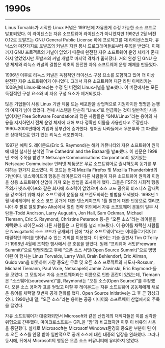 # 1990s

----------------

  Linus Torvalds가 시작한 Linux 커널은 1991년에 자유롭게 수정 가능한 소스 코드로 발표되었다. 이 라이센스는 자유 소프트웨어 라이센스가 아니었지만 1992년 2월 버전 0.12로 토발즈는 GNU General Public License 하에 프로제그를 재 라이센스했다. 유닉스와 마찬가지로 토발즈의 커널은 자원 봉사 프로그래머들로부터 주목을 받았다. 이때까지 GNU 프로젝트의 커널이 없었기 때문에 완전한 자유 소프트웨어 운영 체제가 존재하지 않았었지만 토발즈의 커널 개발로 마지막 격차가 좁혀졌다. 거의 완성 된 GNU 운영 체제와 리눅스 커널의 결합은 최초의 완전한 자유 소프트웨어 운영 체제를 만들었다.

  1996년 이후로 리눅스 커널은 독점적인 라이선스 구성 요소를 포함하고 있어 더 이상 완전한 자유 소프트웨어가 아니었다. 그래서 자유 소프트웨어 재단 라틴 아메리카는 1008년에 Linux-libre라는 수정 된 버전의 Linux커널을 발표했다. 이 버전에서는 모든 독점적인 구성 요소와 비 자유 구성 요소가 제거되었다.

 많은 기업들이 사용 Linux 기반 제품 또는 배포판을 상업적으로 지원하지만 명명은 논쟁의 여지가 남아 있었다. 전체 시스템을 단순히 “Linux”로 언급하는 것이 일반적인 사용법이지만 Free Software Foundation과 많은 사람들은 “GNU/Linux”라는 용어의 사용을 지지하면서 전체 운영 체제에 대해 보다 정확한 이름을 사용한다고 주장한다. 1990~2000년대에 기업과 정부간에 증가했다. 영어권 나라들에서 우분투와 그 파생물은 상대적으로 인기 있는 리눅스 배포판이다.

  1997년 에릭 S. 레이몬드\(Eric S. Raymond\)는 해커 커뮤니티와 자유 소프트웨어 원칙에 대한 철저한 분석인 The Cathedral and the Bazaar를 발표했다. 이 신문은 1998년 초에 주목을 받았고 Netscape Communications Corporation이 있기있는 Netscape Commuicator 인터넷 제품군은 무료 소프트웨어로 출시하도록 동기를 부여하는 한가지 요소였다. 이 코드는 현재 Mozilla Firefox 및 Mozilla Thunderbird의 기반이다. 넷스케이프의 행동은 레이몬드와 다른 사람들이 자유 소프트웨어 원칙과 이점을 상용 소프트웨어 산업에 가져 오는 방법을 조사하게 했다. 그들은 FSF의 사회적 행동주의가 넷스케이프와 같은 회사에 호소력이 없었으며 소스 코드 공유의 비즈니스 잠재력을 강조하기 위해 자유 소프트웨어 운동을 재 브랜도화하는 방법을 모색했다. 1998년 1월 네비게이터 용 소스 코드 공개에 대한 넷스케이프의 1월 발표에 대한 반응으로 캘리포니아 주 팔로 알토\(Palo Alto\)에서 열린 전략 회의에서 자유 소프트웨어 운동의 일부 사람들-Todd Andrson, Larry Augustin, Jon Hall, Sam Ockman, Michael Tiemann, Eric S. Raymond, Christine Peterson 등-은 “오픈 소스”라는 레이블을 채택했다. 레이몬드와 다른 사람들은 그 단어를 널리 퍼뜨렸다. 이 용어를 채택한 사람들은 Navigator의 소스 코드가 공개되기 전에 “자유 소프트웨어”라는 이데올로기적이고 대결적인 의미를 벗어날 수 있는 기회를 이용했다. 이 용어는 기술 출판사 Tim O’Teilly가 1998년 4월에 조직한 행사에서 큰 호응을 얻었다. 원래 “프리웨어 서밋\(Freeware Summit\)”으로 명명되었고 후에 “오픈 소스 서밋\(Open Source Summit\)”으로 명명이된 이 행사는 Linus Torvalds, Larry Wall, Brain Behlendorf, Eric Allman, Guido van을 비롯하여 가장 중요한 무료 및 오픈 소스 프로젝트의 지도자-Rossum, Michael Tiemann, Paul Vixie, Netscape의 Jamie Zawinski, Eric Raymond-들을 모았다. 그 모임에서 자유 소프트웨어라는 이름으로 인한 혼란이 있었는데, Tiemann은 “소스퉤어\(sourceware\)”를, Raymond는 “오픈 소스\(Open Source\)”를 주장했다. 오픈 소스 용어가 표를 얻었고 며칠 후 레이몬드는 자유 소프트웨어 공동체에게 새로운 용어를 채택할 첫번째 공개 전화를 했다. Open Source Initiative는 그 후 곧 형성되었다. 1990년대 말, “오픈 소스”라는 용어는 공공 미디어와 소프트웨어 산업에서의 주목을 끌었다.

  자유 소프트웨어가 대중화되면서 Microsoft와 같은 산업계의 재직자들은 이를 심각한 위협으로 간주했다. 마이크로소프트는 GPL을 “암”과 비교했지만 이후 이 비유의 사용을 중단했다. 실제로 Microsooft는 Microsotf Windows환경의 중요한 부분이 된 이후 오픈 소스를 인정 받아 일반적으로 공개 소스에 대한 대중의 입장을 완화했다. 그러나 동시에, 뒤에서 Microsoft의 행동은 오픈 소스 커뮤니티에 유리하지 않았다.



